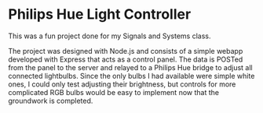 # Philips Hue Light Controller
This was a fun project done for my Signals and Systems class.

The project was designed with Node.js and consists of a simple webapp developed with Express that acts as a control panel. The data is POSTed from the panel to the server and relayed to a Philips Hue bridge to adjust all connected lightbulbs. Since the only bulbs I had available were simple white ones, I could only test adjusting their brightness, but controls for more complicated RGB bulbs would be easy to implement now that the groundwork is completed.
